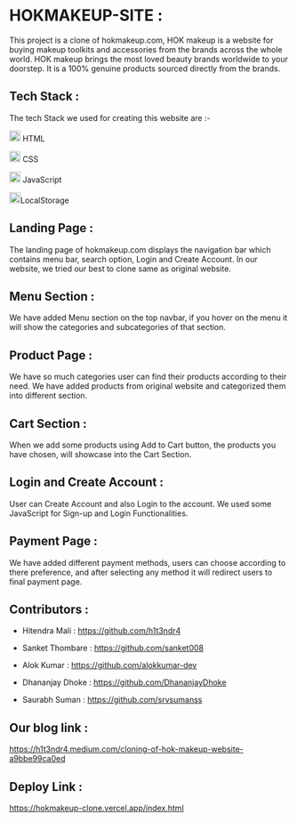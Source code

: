 # HOKMAKEUP-SITE :

This project is a clone of hokmakeup.com, HOK makeup is a website for buying makeup toolkits and accessories from the brands across the whole world. HOK makeup brings the most loved beauty brands worldwide to your doorstep. It is a 100% genuine products sourced directly from the brands.


## Tech Stack :

The tech Stack we used for creating this website are :-

<img src="https://cdn-icons-png.flaticon.com/512/226/226269.png" width=20/> HTML

<img src="https://cdn-icons-png.flaticon.com/512/732/732190.png" width=20 /> CSS

<img src="https://cdn-icons-png.flaticon.com/512/1199/1199124.png" width=20/> JavaScript

<img src="https://encrypted-tbn0.gstatic.com/images?q=tbn:ANd9GcSPh3zjVCZXueD5QsTOekKKhZtPmtYlY3P10KyCqj3tsiR8QQpOevX35oaO287Ef08fCnE&usqp=CAU" width=20/>LocalStorage


## Landing Page :
The landing page of hokmakeup.com displays the navigation bar which contains menu bar, search option, Login and Create Account.
In our website, we tried our best to clone same as original website.


## Menu Section :
We have added Menu section on the top navbar, if you hover on the menu it will show the categories and subcategories of that section.


## Product Page :
We have so much categories user can find their products according to their need. We have added products from original website and categorized them into different section.


## Cart Section :
When we add some products using Add to Cart button, the products you have chosen, will showcase into the Cart Section.


## Login and Create Account : 
User can Create Account and also Login to the account. We used some JavaScript for Sign-up and Login Functionalities.


## Payment Page :
We have added different payment methods, users can choose according to there preference, and after selecting any method it will redirect users to final payment page.


## Contributors :

- Hitendra Mali : https://github.com/h1t3ndr4

- Sanket Thombare : https://github.com/sanket008

- Alok Kumar : https://github.com/alokkumar-dev

- Dhananjay Dhoke : https://github.com/DhananjayDhoke

- Saurabh Suman : https://github.com/srvsumanss


## Our blog link :
https://h1t3ndr4.medium.com/cloning-of-hok-makeup-website-a9bbe99ca0ed


## Deploy Link :
https://hokmakeup-clone.vercel.app/index.html
